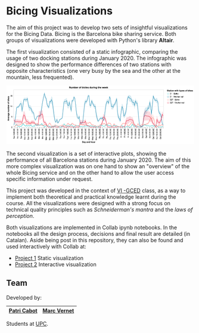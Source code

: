 
# Bicing Visualizations

The aim of this project was to develop two sets of insightful visualizations for the Bicing Data. Bicing is the Barcelona bike sharing service. Both groups of visualizations were developed with Python's library **Altair**.

The first visualization consisted of a static infographic, comparing the usage of two docking stations during January 2020. The infographic was designed to show the performance differences of two stations with opposite characteristics (one very busy by the sea and the other at the mountain, less frequented). 

<p align="center">
  <img src='img/plot.png'/ >
</p>

The second visualization is a set of interactive plots, showing the performance of all Barcelona stations during January 2020. The aim of this more complex visualization was on one hand to show an "overview" of the whole Bicing service and on the other hand to allow the user access specific information under request.

This project was developed in the context of [VI -GCED](https://www.fib.upc.edu/en/studies/bachelors-degrees/bachelor-degree-data-science-and-engineering/curriculum/syllabus/VI-GCED) class, as a way to implement both theoretical and practical knowledge learnt during the course. All the visualizations were designed with a strong focus on technical quality principles such as *Schneiderman's mantra* and the *laws of perception*.

Both visualizations are implemented in Collab ipynb notebooks. In the notebooks all the design process, decisions and final result are detailed (in Catalan). Aside being post in this repository, they can also be found and used interactively with Collab at:

- [Project 1](https://colab.research.google.com/drive/1mMeYFNVQxyDsZV9LNxN2eE8JUq7yq9zM?usp=sharing) Static visualization
- [Project 2](https://drive.google.com/file/d/1R1Q7fNpseBFGVvt4iX9xWP8weW3kyOWc/view?usp=sharing) Interactive visualization

## Team

Developed by:

| [Patri Cabot](https://github.com/patricia-cabot) | [Marc Vernet](https://github.com/marcvernet31) |
| --- | --- |

Students at [UPC](https://www.upc.edu/ca).
